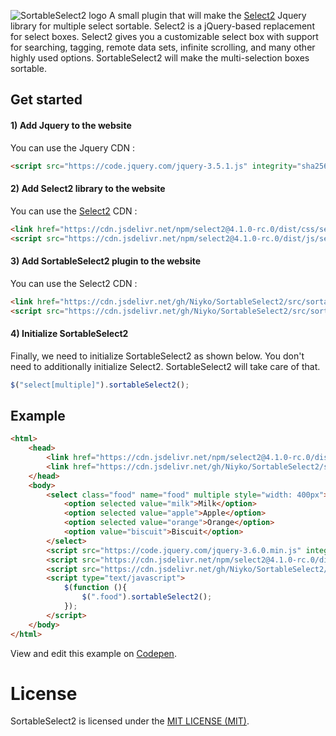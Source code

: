 ![SortableSelect2 logo](https://i.imgur.com/XhTkYMp.png)
A small plugin that will make the [Select2](https://github.com/select2/select2) Jquery library for multiple select sortable. Select2 is a jQuery-based replacement for select boxes. Select2 gives you a customizable select box with support for searching, tagging, remote data sets, infinite scrolling, and many other highly used options. SortableSelect2 will make the multi-selection boxes sortable.

## Get started
#### 1) Add Jquery to the website
You can use the Jquery CDN :
`````Html
<script src="https://code.jquery.com/jquery-3.5.1.js" integrity="sha256-QWo7LDvxbWT2tbbQ97B53yJnYU3WhH/C8ycbRAkjPDc=" crossorigin="anonymous"></script>
`````
#### 2) Add Select2 library to the website
You can use the [Select2](https://github.com/select2/select2) CDN :
`````Html
<link href="https://cdn.jsdelivr.net/npm/select2@4.1.0-rc.0/dist/css/select2.min.css" rel="stylesheet" />
<script src="https://cdn.jsdelivr.net/npm/select2@4.1.0-rc.0/dist/js/select2.min.js"></script>
`````
#### 3) Add SortableSelect2 plugin to the website
You can use the Select2 CDN :
`````Html
<link href="https://cdn.jsdelivr.net/gh/Niyko/SortableSelect2/src/sortable.select2.css" rel="stylesheet" />
<script src="https://cdn.jsdelivr.net/gh/Niyko/SortableSelect2/src/sortable.select2.js"></script>
`````
#### 4) Initialize SortableSelect2
Finally, we need to initialize SortableSelect2 as shown below. You don't need to additionally initialize Select2. SortableSelect2 will take care of that.
`````Javascript
$("select[multiple]").sortableSelect2();
`````
## Example
`````Html
<html>
    <head>
        <link href="https://cdn.jsdelivr.net/npm/select2@4.1.0-rc.0/dist/css/select2.min.css" rel="stylesheet"/>
        <link href="https://cdn.jsdelivr.net/gh/Niyko/SortableSelect2/src/sortable.select2.css" rel="stylesheet"/>
    </head>
    <body>
        <select class="food" name="food" multiple style="width: 400px">
            <option selected value="milk">Milk</option>
            <option selected value="apple">Apple</option>
            <option selected value="orange">Orange</option>
            <option value="biscuit">Biscuit</option>
        </select>
        <script src="https://code.jquery.com/jquery-3.6.0.min.js" integrity="sha256-/xUj+3OJU5yExlq6GSYGSHk7tPXikynS7ogEvDej/m4=" crossorigin="anonymous"></script>
        <script src="https://cdn.jsdelivr.net/npm/select2@4.1.0-rc.0/dist/js/select2.min.js"></script>
        <script src="https://cdn.jsdelivr.net/gh/Niyko/SortableSelect2/src/sortable.select2.js"></script>
        <script type="text/javascript">
            $(function (){
                $(".food").sortableSelect2();
            });
        </script>
    </body>
</html>
`````
View and edit this example on [Codepen](https://codepen.io/niyko/pen/oNqdVBa).
# License
SortableSelect2 is licensed under the [MIT LICENSE (MIT)](https://github.com/Niyko/SortableSelect2/blob/master/LICENSE).
